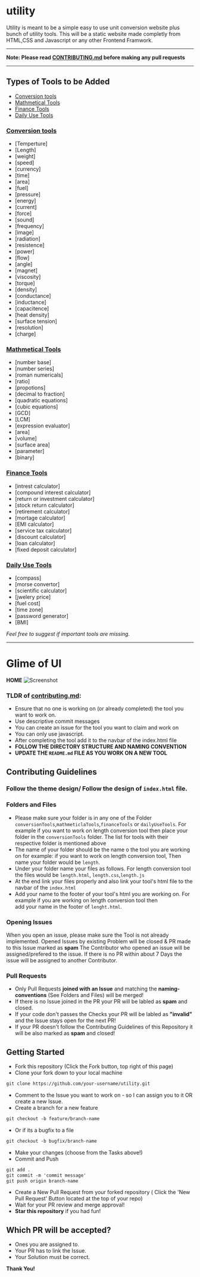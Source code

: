 # utility
Utility is meant to be a simple easy to use unit conversion website plus bunch of utility tools. This will be a static website made completly from HTML,CSS and Javascript or any other Frontend Framwork. 

---

**Note: Please read [CONTRIBUTING.md](CONTRIBUTING.md) before making any pull requests**

---

## Types of Tools to be Added

- [Conversion tools](#Conversion-tools)
- [Mathmetical Tools](#Mathmetical-Tools)
- [Finance Tools](#Finance-Tools)
- [Daily Use Tools](#Daily-Use-Tools)


### [Conversion tools](conversionTools)
- [Temperture]
- [Length]
- [weight]
- [speed]
- [currency]
- [time]
- [area]
- [fuel]
- [pressure]
- [energy]
- [current]
- [force]
- [sound]
- [frequency]
- [image]
- [radiation]
- [resistence]
- [power]
- [flow]
- [angle]
- [magnet]
- [viscosity]
- [torque]
- [density]
- [conductance]
- [inductance]
- [capacitence]
- [heat density]
- [surface tension]
- [resolution]
- [charge]

### [Mathmetical Tools](mathmeticalTools)
- [number base]
- [number series]
- [roman numericals]
- [ratio]
- [propotions]
- [decimal to fraction]
- [quadratic equations]
- [cubic equations]
- [GCD]
- [LCM]
- [expression evaluator]
- [area]
- [volume]
- [surface area]
- [parameter]
- [binary]

### [Finance Tools](financeTools)
- [intrest calculator]
- [compound interest calculator]
- [return or investment calculator]
- [stock return calculator]
- [retirement calculator]
- [mortage calculator]
- [EMI calculator]
- [service tax calculator]
- [discount calculator]
- [loan calculator]
- [fixed deposit calculator]

### [Daily Use Tools](dailyUseTools)
- [compass]
- [morse convertor]
- [scientific calculator]
- [jwelery price]
- [fuel cost]
- [time zone]
- [password generator]
- [BMI]

*Feel free to suggest if important tools are missing.*

---

# Glime of UI
**HOME**
![Screenshot](../master/home.png)

### TLDR of [contributing.md](CONTRIBUTING.md):

- Ensure that no one is working on (or already completed) the tool you want to work on.
- Use descriptive commit messages
- You can create an issue for the tool you want to claim and work on
- You can only use javascript.
- After completing the tool add it to the navbar of the index.html file
- **FOLLOW THE DIRECTORY STRUCTURE AND NAMING CONVENTION**
- **UPDATE THE `README.md` FILE AS YOU WORK ON A NEW TOOL**


## Contributing Guidelines

### Follow the theme design/ Follow the design of `index.html` file.

### Folders and Files
- Please make sure your folder is in any one of the Folder `conversionTools`,`mathmeticlaTools`,`financeTools` or `dailyUseTools`. For example if you want to work on length conversion tool then place your folder in the `conversionTools` folder. The list for tools with their respective folder is mentioned above 
- The name of your folder should be the name o the tool you are working on for example: if you want to work on length conversion tool, Then name your folder would be `length`.
- Under your folder name your files as follows. For length conversion tool the files would be `length.html`, `length.css`,`length.js`
- At the end link your files properly and also link your tool's
html file to the navbar of the `index.html`
- Add your name to the footer of your tool's html you are working on. For example if you are working on length conversion tool then  
add your name in the footer of `lenght.html`.

### Opening Issues
When you open an issue, please make sure the Tool is not already implemented. 
Opened Issues by existing Problem will be closed & PR made to this Issue marked as **spam**
The Contributor who opened an issue will be assigned/prefered to the issue. If there is no PR within about 7 Days the issue will be assigned to another Contributor.

### Pull Requests
- Only Pull Requests **joined with an Issue** and matching the **naming-conventions** (See Folders and Files) will be merged!
- If there is no Issue joined in the PR your PR will be labled as **spam** and closed.
- If your code don't passes the Checks your PR will be labled as **"invalid"** and the Issue stays open for the next PR!
- If your PR doesn't follow the Contributing Guidelines of this Repository it will be also marked as **spam** and closed!

## Getting Started
* Fork this repository (Click the Fork button, top right of this page)
* Clone your fork down to your local machine
```markdown
git clone https://github.com/your-username/utility.git
```
* Comment to the Issue you want to work on - so I can assign you to it OR create a new Issue.
* Create a branch for a new feature
```markdown
git checkout -b feature/branch-name
```
* Or if its a bugfix to a file
```markdown
git checkout -b bugfix/branch-name
```
* Make your changes (choose from the Tasks above!)
* Commit and Push
```markdown
git add .
git commit -m 'commit message'
git push origin branch-name
```
* Create a New Pull Request from your forked repository ( Click the 'New Pull Request' Button located at the top of your repo)
* Wait for your PR review and merge approval!
* __Star this repository__ if you had fun!

## Which PR will be accepted?
* Ones you are assigned to.
* Your PR has to link the Issue.
* Your Solution must be correct.

__Thank You!__ 
